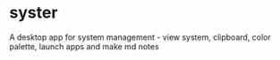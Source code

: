 # syster
A desktop app for system management - view system, clipboard, color palette, launch apps and make md notes
